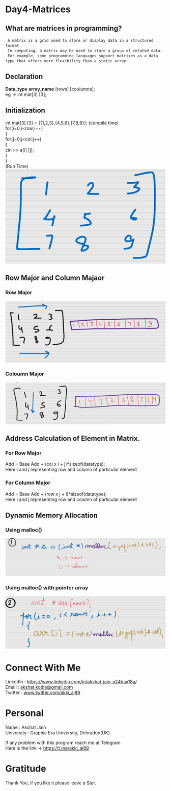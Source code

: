 # Day4-Matrices

## What are matrices in programming?
     A matrix is a grid used to store or display data in a structured format.
     In computing, a matrix may be used to store a group of related data.
     For example, some programming languages support matrixes as a data type that offers more flexibility than a static array.
     
## Declaration
 <b>Data_type</b> <b>array_name</b> [rows]  [coulumns];</br>
 eg -> int mat[3]  [3];
 
## Initialization
  int mat[3]   [3] = {{1,2,3},{4,5,6},{7,8,9}};  (compile time)</br>
  for(i=0;i<row;i++)</br>
  {</br>
    for(j=0;j<col;j++)</br>
    {</br>
      cin >> a[i]  [j];</br>
    }</br>
  }</br>(Run Time)</br>
  ![image](https://github.com/akshatprogrammer/Day4-Matrices/blob/main/Microsoft%20Whiteboard%2012_17_2020%2012_19_12%20PM%20(2).png?raw=true)
  
  
## Row Major and Column Majaor
  ### Row Major
   ![image](https://github.com/akshatprogrammer/Day4-Matrices/blob/main/Microsoft%20Whiteboard%2012_17_2020%2012_19_12%20PM.png?raw=true)
   
  ### Coloumn Major
   ![image](https://github.com/akshatprogrammer/Day4-Matrices/blob/main/Microsoft%20Whiteboard%2012_17_2020%2012_19_55%20PM.png?raw=true)
 
 
## Address Calculation of Element in Matrix.
   ### For Row Major
  Add = Base Add + (col x i + j)*sizeof(datatype);</br>
  Here i and j representing row and column of particular element</br>
### For Column Major
  Add = Base Add + (row x j + i)*sizeof(datatype);</br>
  Here i and j representing row and column of particular element</br>
    
## Dynamic Memory Allocation
   ### Using malloc()
   ![image](https://github.com/akshatprogrammer/Day4-Matrices/blob/main/Microsoft%20Whiteboard%2012_17_2020%2012_43_51%20PM.png?raw=true)
   ### Using malloc() with pointer array
   ![image](https://github.com/akshatprogrammer/Day4-Matrices/blob/main/Microsoft%20Whiteboard%2012_17_2020%2012_56_15%20PM.png?raw=true)
# Connect With Me
LinkedIn : https://www.linkedin.com/in/akshat-jain-a24baa18a/<br/>
Email : akshat.kodia@gmail.com<br/>
Twitter : www.twitter.com/akki_aj89<br/>

# Personal
Name : Akshat Jain<br/>
University : Graphic Era University, Dehradun(UK)

If any problem with this program reach me at Telegram<br/>
Here is the link -> https://t.me/akki_aj89

# Gratitude
Thank You, if you like it please leave a Star.
